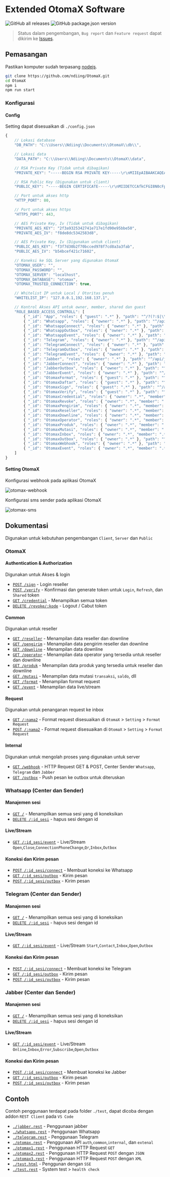 # Extended OtomaX Software

![GitHub all releases](https://img.shields.io/github/downloads/ndiing/OtomaX/total?label=Download)
![GitHub package.json version](https://img.shields.io/github/package-json/v/ndiing/OtomaX?label=Version)

> Status dalam pengembangan, `Bug report` dan `Feature request` dapat dikirim ke [Issues](https://github.com/ndiing/OtomaX/issues/new/choose).

## Pemasangan

Pastikan komputer sudah terpasang [nodejs](https://nodejs.org/en/download/).

```bash
git clone https://github.com/ndiing/OtomaX.git
cd OtomaX
npm i
npm run start
```

### Konfigurasi

#### Config

Setting dapat disesuaikan di `./config.json`

```js
{
    // Lokasi database
    "DB_PATH": "C:\\Users\\Ndiing\\Documents\\OtomaX\\db\\",

    // Lokasi data
    "DATA_PATH": "C:\\Users\\Ndiing\\Documents\\OtomaX\\data",

    // RSA Private Key (Tidak untuk dibagikan)
    "PRIVATE_KEY": "-----BEGIN RSA PRIVATE KEY-----\r\nMIIEpAIBAAKCAQEA85H0st4fHtcYUmWwsnjQCvb4ZIMDmp7i05JkXaO6xRhJsopi\r\nWyqkc72aGpnLTcwI2ZQyraidrIcRDoZmO6TCLj3q3XiZQOu/8Ww8ZJ6bodnZIbAm\r\noDoBjAEV2iv1yz/ugdKI416ww4OxwHpdjTWjNPEY2ON8MrAJbRTQM8SBOd/LWo5R\r\nJNV6nva+lETRTLauNV2dE7fv4+aarz80AxUJ+miYRbdFHvax2TI4qK6LqANmTpHn\r\ntfuUPKZLjyg7PXyhlR6dtdmb3ny0tAeEvqSX05VUO+gh5b8Tgn3U6xX0RLfsrpk4\r\n+eWYqglRXd5tabCZqG84kT1xziOOcG0EBR5kYwIDAQABAoIBAA3DJndg05NThf1J\r\n36UF7INiFwDe4jo/VgOsVt1vneL7D1b2OL5791TO1sFABVu89pcMp5xmVZpk+1K9\r\nx1MBaTNhrj6bTNV9PJgwjG0HBTYs7/bWVChjfqjhetGcAERetWRCeBeYxxYU/9sn\r\nTtfmuvUH1maS2/alObMfJPB33vFdFo/YxAdOvBI46TR9d3QdKep95dTLFb2RtgIj\r\nw7q9FKb52oZ6mgYBqEqg+yQI2ps7EsmdWGobp33nIaKHIEMebbWEVrHtqg6+J03X\r\nOmsqrTjAdHULJDEc4vdPkBSrXFz1mbszQCTvaXx1r7nQ9J8IRMvQEe3xlhCldacx\r\nslPI+akCgYEA/vtzC8UNqn8Cvv6AosP5vma86DeAYHXSpADoHCZNVQoOvYlUGIaZ\r\nhPn8qbewmNGoTHj0kt1wQcmSkxd8uhHA9dsITh+pyocPUcYSiQSawJ4JvInbP0Ds\r\n1JHp2NPBgWJe7y8FYBHlMhSZnaJBv9nZfbIWAsShyJzJFQTzXN/V7UUCgYEA9IrY\r\nW9ZcNzSOV9cerlI37Cq52T7gNU3mXWxVcWyXFEUBDYaX0aSfYlx1qSRKBRUmoKpl\r\nrV/DjhKpkGTQKN7ykwzWElD1rYCdtQ9hb22jxfcj8pI1LHXf3BDToRiLMzC/QnAX\r\nzHMPGNFc4pIEEibD+KEvimrRciWQhAVpGBNtAYcCgYAaHDeYsfIHToBCfJ9Bi53s\r\nYGrhwKU1u3r5blpWX5m1ppUB1ak15bqcwlicLII58+YvBofM7j4Ljo+i3lnYV+8R\r\nff9ouJdTdOcdsZG+VClgpg5LLzazUHuv/M0cdfqvvBoKlh8PymVU7oUYfkALXEyI\r\nMY9Nc0M53sw8icg973HhnQKBgQDpknjHdz7LR/qxsfpPHJ7nh4POGf1DTK29DA2s\r\nccD4DlTMG4OFLU1DQPbtYIkGw8YKbdcCO1boq7CkB3a/ovtlMzyBcCzI1PFNkGxL\r\nZxinrL/8IGSDm+7/Hl9VHsFOWsBD8Bb7I+cGmGq0yizzPW2vXB2xgweclH6taxGP\r\nenaCnwKBgQCC/jZ4YkZ5QZJvFg7G5LXIzqpFGLOkgPwLeNwi3F+S9Eg1HpxIoo+r\r\nGZEipOFLAS9oD6eC2VgYKwW3/KREUzBjtaLoYAxgBnArvPnMtpm9MoGznkb0rSJH\r\nxkJU+f5z4uDmhXynaKJqMNgTG4kINv4JoAwV7FFy2DIQmIVh3BgWpg==\r\n-----END RSA PRIVATE KEY-----\r\n",

    // RSA Public Key (Digunakan untuk client)
    "PUBLIC_KEY": "-----BEGIN CERTIFICATE-----\r\nMIIDETCCAfkCFGI8N0cFpKrexVykZRbYn/EObEX2MA0GCSqGSIb3DQEBCwUAMEUx\r\nCzAJBgNVBAYTAkFVMRMwEQYDVQQIDApTb21lLVN0YXRlMSEwHwYDVQQKDBhJbnRl\r\ncm5ldCBXaWRnaXRzIFB0eSBMdGQwHhcNMjEwOTI3MTA0NjAyWhcNNDkwMjExMTA0\r\nNjAyWjBFMQswCQYDVQQGEwJBVTETMBEGA1UECAwKU29tZS1TdGF0ZTEhMB8GA1UE\r\nCgwYSW50ZXJuZXQgV2lkZ2l0cyBQdHkgTHRkMIIBIjANBgkqhkiG9w0BAQEFAAOC\r\nAQ8AMIIBCgKCAQEA85H0st4fHtcYUmWwsnjQCvb4ZIMDmp7i05JkXaO6xRhJsopi\r\nWyqkc72aGpnLTcwI2ZQyraidrIcRDoZmO6TCLj3q3XiZQOu/8Ww8ZJ6bodnZIbAm\r\noDoBjAEV2iv1yz/ugdKI416ww4OxwHpdjTWjNPEY2ON8MrAJbRTQM8SBOd/LWo5R\r\nJNV6nva+lETRTLauNV2dE7fv4+aarz80AxUJ+miYRbdFHvax2TI4qK6LqANmTpHn\r\ntfuUPKZLjyg7PXyhlR6dtdmb3ny0tAeEvqSX05VUO+gh5b8Tgn3U6xX0RLfsrpk4\r\n+eWYqglRXd5tabCZqG84kT1xziOOcG0EBR5kYwIDAQABMA0GCSqGSIb3DQEBCwUA\r\nA4IBAQB2+EFc6dsb7EplEtBTpf5e/aIgoVrhFrmeyehSHxatj7qwWbPa/m5tNvXC\r\nL07IT4P6LpYojkyQTF/Wm+twg0DW3I3KRxLe6leJEq7nE2o0eLHINP29qN0gQfvG\r\ntMuYvB/6cYQMkP/uO1/pJX08/3fmj8bRKNeLHrAXnsaMx7bir2l7bFvShVsqYlE5\r\nGxic6MWTTuFKsqzwYqOZf2ohOJHkU2oWB1F7eedgmgwQoW/Klq7JfxR3MSnFmdYe\r\nmg+k1x5ex1fESChFvKE1YqOJsupDO9dBtD66OscasLXwkTkxTzzp7jXp3oSZm91Z\r\nOPWkY/ZBV6CuBtm49/sI1WUP1gMw\r\n-----END CERTIFICATE-----\r\n",

    // Port untuk akses http
    "HTTP_PORT": 80,

    // Port untuk akses https
    "HTTPS_PORT": 443,

    // AES Private Key, Iv (Tidak untuk dibagikan)
    "PRIVATE_AES_KEY": "2f3a9325342741e717e1fd90e95bbe50",
    "PRIVATE_AES_IV": "f8de8dc5342583d8",

    // AES Private Key, Iv (Digunakan untuk client)
    "PUBLIC_AES_KEY": "f3f7d30b2f70bcced978f7cd8a3a3fab",
    "PUBLIC_AES_IV": "b54bcef421c71602",

    // Koneksi ke SQL Server yang digunakan OtomaX
    "OTOMAX_USER": "",
    "OTOMAX_PASSWORD": "",
    "OTOMAX_SERVER": "localhost",
    "OTOMAX_DATABASE": "otomax",
    "OTOMAX_TRUSTED_CONNECTION": true,

    // Whitelist IP untuk Local / Otoritas penuh
    "WHITELIST_IP": "127.0.0.1,192.168.137.1",

    // Kontrol Akses API untuk owner, member, shared dan guest
    "ROLE_BASED_ACCESS_CONTROLL": [
        { "_id": "App", "roles": { "guest": ".*" }, "path": "^/?(?:$|\\?.*)" },
        { "_id": "Whatsapp", "roles": { "owner": ".*" }, "path": "^/api/whatsapp/v\\d+/?([^/]+)?(?:$|\\?.*)" },
        { "_id": "WhatsappConnect", "roles": { "owner": ".*" }, "path": "^/api/whatsapp/v\\d+/[^/]+/connect(?:$|\\?.*)" },
        { "_id": "WhatsappOutbox", "roles": { "owner": ".*" }, "path": "^/api/whatsapp/v\\d+/[^/]+/outbox(?:$|\\?.*)" },
        { "_id": "WhatsappEvent", "roles": { "owner": ".*" }, "path": "^/api/whatsapp/v\\d+/[^/]+/event(?:$|\\?.*)" },
        { "_id": "Telegram", "roles": { "owner": ".*" }, "path": "^/api/telegram/v\\d+/?([^/]+)?(?:$|\\?.*)" },
        { "_id": "TelegramConnect", "roles": { "owner": ".*" }, "path": "^/api/telegram/v\\d+/[^/]+/connect(?:$|\\?.*)" },
        { "_id": "TelegramOutbox", "roles": { "owner": ".*" }, "path": "^/api/telegram/v\\d+/[^/]+/outbox(?:$|\\?.*)" },
        { "_id": "TelegramEvent", "roles": { "owner": ".*" }, "path": "^/api/telegram/v\\d+/[^/]+/event(?:$|\\?.*)" },
        { "_id": "Jabber", "roles": { "owner": ".*" }, "path": "^/api/jabber/v\\d+/?([^/]+)?(?:$|\\?.*)" },
        { "_id": "JabberConnect", "roles": { "owner": ".*" }, "path": "^/api/jabber/v\\d+/[^/]+/connect(?:$|\\?.*)" },
        { "_id": "JabberOutbox", "roles": { "owner": ".*" }, "path": "^/api/jabber/v\\d+/[^/]+/outbox(?:$|\\?.*)" },
        { "_id": "JabberEvent", "roles": { "owner": ".*" }, "path": "^/api/jabber/v\\d+/[^/]+/event(?:$|\\?.*)" },
        { "_id": "OtomaxFormat", "roles": { "guest": ".*" }, "path": "^/api/v\\d+/format(?:$|\\?.*)" },
        { "_id": "OtomaxDaftar", "roles": { "guest": ".*" }, "path": "^/api/v\\d+/daftar-non-member(?:$|\\?.*)" },
        { "_id": "OtomaxSign", "roles": { "guest": ".*" }, "path": "^/api/v\\d+/sign(?:$|\\?.*)" },
        { "_id": "OtomaxVerify", "roles": { "guest": ".*" }, "path": "^/api/v\\d+/verify(?:$|\\?.*)" },
        { "_id": "OtomaxCredential", "roles": { "owner": ".*", "member": ".*" }, "path": "^/api/v\\d+/credential(?:$|\\?.*)" },
        { "_id": "OtomaxRevoke", "roles": { "owner": ".*", "member": ".*" }, "path": "^/api/v\\d+/revoke/[^/]+(?:$|\\?.*)" },
        { "_id": "OtomaxPengirim", "roles": { "owner": ".*", "member": ".*", "shared": ".*" }, "path": "^/api/v\\d+/pengirim(?:$|\\?.*)" },
        { "_id": "OtomaxReseller", "roles": { "owner": ".*", "member": ".*", "shared": ".*" }, "path": "^/api/v\\d+/reseller(?:$|\\?.*)" },
        { "_id": "OtomaxDownline", "roles": { "owner": ".*", "member": ".*", "shared": ".*" }, "path": "^/api/v\\d+/downline(?:$|\\?.*)" },
        { "_id": "OtomaxOperator", "roles": { "owner": ".*", "member": ".*", "shared": ".*" }, "path": "^/api/v\\d+/operator(?:$|\\?.*)" },
        { "_id": "OtomaxProduk", "roles": { "owner": ".*", "member": ".*", "shared": ".*" }, "path": "^/api/v\\d+/produk(?:$|\\?.*)" },
        { "_id": "OtomaxMutasi", "roles": { "owner": ".*", "member": ".*", "shared": ".*" }, "path": "^/api/v\\d+/mutasi(?:$|\\?.*)" },
        { "_id": "OtomaxInbox", "roles": { "owner": ".*", "member": ".*", "shared": ".*" }, "path": "^/api/v\\d+/(?:t(?:rans(?:fer-saldo-lintas|aksi(?:2[0-9]|1[0-9]|[3-9]))|iket-deposit)|cek-(?:status-transaksi[23]|transaksi-akhir|m(?:arkup-produk|utasi)2|harga|oid)|(?:transaksi-bebas-dobe|ubah-(?:report-ur|leve))l|cek-(?:s(?:tatus-transaksi|aldo)|m(?:arkup(?:-produk)?|utasi))|(?:hapus-markup-produk|daftar-dl)[23]|(?:list-pengirim|tambah|hapus)-gtalk2|batal-trans(?:fer-saldo|aksi)|hapus-markup-produk|(?:list-pengirim|tambah|hapus)-gtalk|ubah-markup-produk2|ubah-markup(?:-produk)?|(?:list-(?:pengirim-sms|dl)|(?:list-pengirim|tambah)-ym|tambah-nomor|tukar-komisi|hapus-(?:nomor|ym))2|list-(?:pengirim-sms|dl)|lihat-hadiah-poin|daftar-non-member|laporan-transaksi|(?:list-pengirim|tambah)-ym|ubah-(?:password|alamat)-ip|(?:non-)?aktifkan-dl|trans(?:fer-saldo|aksi2?)|laporan-mutasi|list-pengirim|tambah-nomor|tukar-komisi|cek-saldo-dl|hapus-(?:nomor|ym)|tukar-poin|daftar-dl|reset-pin|(?:ubah-nam|tambah-w|hapus-w)a|ubah-pin|ubah-oid|inbox)(?:$|\\?.*)" },
        { "_id": "OtomaxOutbox", "roles": { "owner": ".*" }, "path": "^/api/v\\d+/outbox(?:$|\\?.*)" },
        { "_id": "OtomaxWebhook", "roles": { "owner": ".*" }, "path": "^/api/v\\d+/webhook(?:$|\\?.*)" },
        { "_id": "OtomaxEvent", "roles": { "owner": ".*", "member": ".*", "shared": ".*" }, "path": "^/api/v\\d+/event(?:$|\\?.*)" }
    ]
}
```

#### Setting OtomaX

Konfigurasi webhook pada aplikasi OtomaX

![otomax-webhook](./docs/otomax-webhook.jpg)

Konfigurasi sms sender pada aplikasi OtomaX

![otomax-sms](./docs/otomax-sms.jpg)

## Dokumentasi

Digunakan untuk kebutuhan pengembangan `Client`, `Server` dan `Public`

### OtomaX

#### Authentication & Authorization

Digunakan untuk Akses & login

-   [`POST /sign`]() - Login reseller
-   [`POST /verify`]() - Konfirmasi dan generate token untuk `Login`, `Refresh`, dan `Shared` token
-   [`GET /credential`]() - Menampilkan semua token
-   [`DELETE /revoke/:kode`]() - Logout / Cabut token

#### Common

Digunakan untuk reseller

-   [`GET /reseller`]() - Menampilan data reseller dan downline
-   [`GET /pengirim`]() - Menampilan data pengirim reseller dan downline
-   [`GET /downline`]() - Menampilan data downline
-   [`GET /operator`]() - Menampilan data operator yang tersedia untuk reseller dan downline
-   [`GET /produk`]() - Menampilan data produk yang tersedia untuk reseller dan downline
-   [`GET /mutasi`]() - Menampilan data mutasi `transaksi`, `saldo`, dll
-   [`GET /format`]() - Menampilan format request
-   [`GET /event`]() - Menampilan data live/stream

#### Request

Digunakan untuk penanganan request ke inbox

-   [`GET /:nama2`]() - Format request disesuaikan di `OtomaX` > `Setting` > `Format Request`
-   [`POST /:nama2`]() - Format request disesuaikan di `OtomaX` > `Setting` > `Format Request`

#### Internal

Digunakan untuk mengolah proses yang digunakan untuk server

-   [`GET /webhook`]() - HTTP Request GET & POST, Center Sender `Whatsapp`, `Telegram` dan `Jabber`
-   [`GET /outbox`]() - Push pesan ke outbox untuk diteruskan

### Whatsapp (Center dan Sender)

#### Manajemen sesi

-   [`GET /`]() - Menampilkan semua sesi yang di koneksikan
-   [`DELETE /:id_sesi`]() - hapus sesi dengan id

#### Live/Stream

-   [`GET /:id_sesi/event`]() - Live/Stream `Open`,`Close`,`ConnectionPhoneChange`,`Qr`,`Inbox`,`Outbox`

#### Koneksi dan Kirim pesan

-   [`POST /:id_sesi/connect`]() - Membuat koneksi ke Whatsapp
-   [`GET /:id_sesi/outbox`]() - Kirim pesan
-   [`POST /:id_sesi/outbox`]() - Kirim pesan

### Telegram (Center dan Sender)

#### Manajemen sesi

-   [`GET /`]() - Menampilkan semua sesi yang di koneksikan
-   [`DELETE /:id_sesi`]() - hapus sesi dengan id

#### Live/Stream

-   [`GET /:id_sesi/event`]() - Live/Stream `Start`,`Contact`,`Inbox`,`Open`,`Outbox`

#### Koneksi dan Kirim pesan

-   [`POST /:id_sesi/connect`]() - Membuat koneksi ke Telegram
-   [`GET /:id_sesi/outbox`]() - Kirim pesan
-   [`POST /:id_sesi/outbox`]() - Kirim pesan

### Jabber (Center dan Sender)

#### Manajemen sesi

-   [`GET /`]() - Menampilkan semua sesi yang di koneksikan
-   [`DELETE /:id_sesi`]() - hapus sesi dengan id

#### Live/Stream

-   [`GET /:id_sesi/event`]() - Live/Stream `Online`,`Inbox`,`Error`,`Subscribe`,`Open`,`Outbox`

#### Koneksi dan Kirim pesan

-   [`POST /:id_sesi/connect`]() - Membuat koneksi ke Jabber
-   [`GET /:id_sesi/outbox`]() - Kirim pesan
-   [`POST /:id_sesi/outbox`]() - Kirim pesan

## Contoh

Contoh penggunaan terdapat pada folder `./test`, dapat dicoba dengan addon `REST Client` pada `VS Code`

-   [`./jabber.rest`](./test/jabber.rest) - Penggunaan jabber
-   [`./whatsapp.rest`](./test/whatsapp.rest) - Penggunaan Whatsapp
-   [`./telegram.rest`](./test/telegram.rest) - Penggunaan Telegram
-   [`./otomax.rest`](./test/otomax.rest) - Penggunaan API `auth`,`common`,`internal`, dan `extenal`
-   [`./otomax1.rest`](./test/otomax1.rest) - Penggunaan HTTP Request `GET`
-   [`./otomax2.rest`](./test/otomax2.rest) - Penggunaan HTTP Request `POST` dengan `JSON`
-   [`./otomax3.rest`](./test/otomax3.rest) - Penggunaan HTTP Request `POST` dengan `XML`
-   [`./test.html`](./test/test.html) - Penggunan dengan `SSE`
-   [`./test.rest`](./test/test.rest) - System test > `health check`
